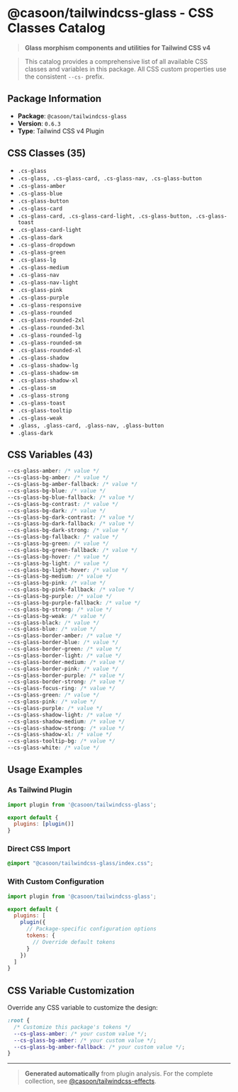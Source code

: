 # @casoon/tailwindcss-glass - CSS Classes Catalog

> **Glass morphism components and utilities for Tailwind CSS v4**

> This catalog provides a comprehensive list of all available CSS classes and variables in this package. All CSS custom properties use the consistent `--cs-` prefix.

## Package Information

- **Package**: `@casoon/tailwindcss-glass`
- **Version**: `0.6.3`
- **Type**: Tailwind CSS v4 Plugin

## CSS Classes (35)

- `.cs-glass`
- `.cs-glass, .cs-glass-card, .cs-glass-nav, .cs-glass-button`
- `.cs-glass-amber`
- `.cs-glass-blue`
- `.cs-glass-button`
- `.cs-glass-card`
- `.cs-glass-card, .cs-glass-card-light, .cs-glass-button, .cs-glass-toast`
- `.cs-glass-card-light`
- `.cs-glass-dark`
- `.cs-glass-dropdown`
- `.cs-glass-green`
- `.cs-glass-lg`
- `.cs-glass-medium`
- `.cs-glass-nav`
- `.cs-glass-nav-light`
- `.cs-glass-pink`
- `.cs-glass-purple`
- `.cs-glass-responsive`
- `.cs-glass-rounded`
- `.cs-glass-rounded-2xl`
- `.cs-glass-rounded-3xl`
- `.cs-glass-rounded-lg`
- `.cs-glass-rounded-sm`
- `.cs-glass-rounded-xl`
- `.cs-glass-shadow`
- `.cs-glass-shadow-lg`
- `.cs-glass-shadow-sm`
- `.cs-glass-shadow-xl`
- `.cs-glass-sm`
- `.cs-glass-strong`
- `.cs-glass-toast`
- `.cs-glass-tooltip`
- `.cs-glass-weak`
- `.glass, .glass-card, .glass-nav, .glass-button`
- `.glass-dark`

## CSS Variables (43)

```css
--cs-glass-amber: /* value */
--cs-glass-bg-amber: /* value */
--cs-glass-bg-amber-fallback: /* value */
--cs-glass-bg-blue: /* value */
--cs-glass-bg-blue-fallback: /* value */
--cs-glass-bg-contrast: /* value */
--cs-glass-bg-dark: /* value */
--cs-glass-bg-dark-contrast: /* value */
--cs-glass-bg-dark-fallback: /* value */
--cs-glass-bg-dark-strong: /* value */
--cs-glass-bg-fallback: /* value */
--cs-glass-bg-green: /* value */
--cs-glass-bg-green-fallback: /* value */
--cs-glass-bg-hover: /* value */
--cs-glass-bg-light: /* value */
--cs-glass-bg-light-hover: /* value */
--cs-glass-bg-medium: /* value */
--cs-glass-bg-pink: /* value */
--cs-glass-bg-pink-fallback: /* value */
--cs-glass-bg-purple: /* value */
--cs-glass-bg-purple-fallback: /* value */
--cs-glass-bg-strong: /* value */
--cs-glass-bg-weak: /* value */
--cs-glass-black: /* value */
--cs-glass-blue: /* value */
--cs-glass-border-amber: /* value */
--cs-glass-border-blue: /* value */
--cs-glass-border-green: /* value */
--cs-glass-border-light: /* value */
--cs-glass-border-medium: /* value */
--cs-glass-border-pink: /* value */
--cs-glass-border-purple: /* value */
--cs-glass-border-strong: /* value */
--cs-glass-focus-ring: /* value */
--cs-glass-green: /* value */
--cs-glass-pink: /* value */
--cs-glass-purple: /* value */
--cs-glass-shadow-light: /* value */
--cs-glass-shadow-medium: /* value */
--cs-glass-shadow-strong: /* value */
--cs-glass-shadow-xl: /* value */
--cs-glass-tooltip-bg: /* value */
--cs-glass-white: /* value */
```

## Usage Examples

### As Tailwind Plugin
```js
import plugin from '@casoon/tailwindcss-glass';

export default {
  plugins: [plugin()]
}
```

### Direct CSS Import
```css
@import "@casoon/tailwindcss-glass/index.css";
```

### With Custom Configuration
```js
import plugin from '@casoon/tailwindcss-glass';

export default {
  plugins: [
    plugin({
      // Package-specific configuration options
      tokens: {
        // Override default tokens
      }
    })
  ]
}
```

## CSS Variable Customization

Override any CSS variable to customize the design:

```css
:root {
  /* Customize this package's tokens */
  --cs-glass-amber: /* your custom value */;
  --cs-glass-bg-amber: /* your custom value */;
  --cs-glass-bg-amber-fallback: /* your custom value */;
}
```

---

> **Generated automatically** from plugin analysis. For the complete collection, see [@casoon/tailwindcss-effects](https://www.npmjs.com/package/@casoon/tailwindcss-effects).
